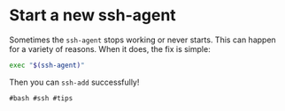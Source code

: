 # Start a new ssh-agent

Sometimes the `ssh-agent` stops working or never starts. This can happen for
a variety of reasons. When it does, the fix is simple:

```bash
exec "$(ssh-agent)"
```

Then you can `ssh-add` successfully!

    #bash #ssh #tips
